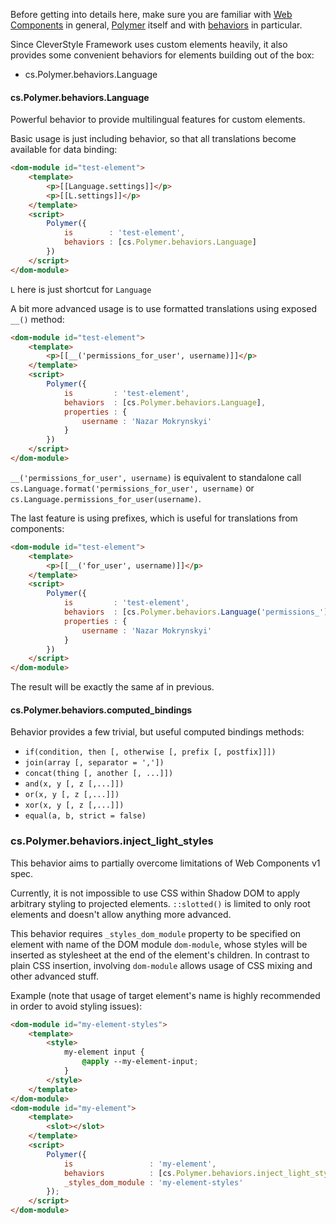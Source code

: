 Before getting into details here, make sure you are familiar with [Web Components](http://webcomponents.org/) in general, [Polymer](https://www.polymer-project.org/) itself and with [behaviors](https://www.polymer-project.org/1.0/docs/devguide/behaviors.html.md) in particular.

Since CleverStyle Framework uses custom elements heavily, it also provides some convenient behaviors for elements building out of the box:
* cs.Polymer.behaviors.Language

#### cs.Polymer.behaviors.Language
Powerful behavior to provide multilingual features for custom elements.

Basic usage is just including behavior, so that all translations become available for data binding:
```html
<dom-module id="test-element">
    <template>
        <p>[[Language.settings]]</p>
        <p>[[L.settings]]</p>
    </template>
    <script>
        Polymer({
            is        : 'test-element',
            behaviors : [cs.Polymer.behaviors.Language]
        })
    </script>
</dom-module>
```
`L` here is just shortcut for `Language`

A bit more advanced usage is to use formatted translations using exposed `__()` method:
```html
<dom-module id="test-element">
    <template>
        <p>[[__('permissions_for_user', username)]]</p>
    </template>
    <script>
        Polymer({
            is         : 'test-element',
            behaviors  : [cs.Polymer.behaviors.Language],
            properties : {
                username : 'Nazar Mokrynskyi'
            }
        })
    </script>
</dom-module>
```
`__('permissions_for_user', username)` is equivalent to standalone call `cs.Language.format('permissions_for_user', username)` or  `cs.Language.permissions_for_user(username)`.

 The last feature is using prefixes, which is useful for translations from components:
 ```html
 <dom-module id="test-element">
     <template>
         <p>[[__('for_user', username)]]</p>
     </template>
     <script>
         Polymer({
             is         : 'test-element',
             behaviors  : [cs.Polymer.behaviors.Language('permissions_')],
             properties : {
                 username : 'Nazar Mokrynskyi'
             }
         })
     </script>
 </dom-module>
 ```
The result will be exactly the same af in previous.

#### cs.Polymer.behaviors.computed_bindings
Behavior provides a few trivial, but useful computed bindings methods:

* `if(condition, then [, otherwise [, prefix [, postfix]]])`
* `join(array [, separator = ','])`
* `concat(thing [, another [, ...]])`
* `and(x, y [, z [,...]])`
* `or(x, y [, z [,...]])`
* `xor(x, y [, z [,...]])`
* `equal(a, b, strict = false)`

### cs.Polymer.behaviors.inject_light_styles
This behavior aims to partially overcome limitations of Web Components v1 spec.

Currently, it is not impossible to use CSS within Shadow DOM to apply arbitrary styling to projected elements. `::slotted()` is limited to only root elements and doesn't allow anything more advanced.

This behavior requires `_styles_dom_module` property to be specified on element with name of the DOM module `dom-module`, whose styles will be inserted as stylesheet at the end of the element's children.
In contrast to plain CSS insertion, involving `dom-module` allows usage of CSS mixing and other advanced stuff.

Example (note that usage of target element's name is highly recommended in order to avoid styling issues):
```html
<dom-module id="my-element-styles">
    <template>
        <style>
            my-element input {
                @apply --my-element-input;
            }
        </style>
    </template>
</dom-module>
<dom-module id="my-element">
    <template>
        <slot></slot>
    </template>
    <script>
        Polymer({
            is                 : 'my-element',
            behaviors          : [cs.Polymer.behaviors.inject_light_styles],
            _styles_dom_module : 'my-element-styles'
        });
    </script>
</dom-module>
```
